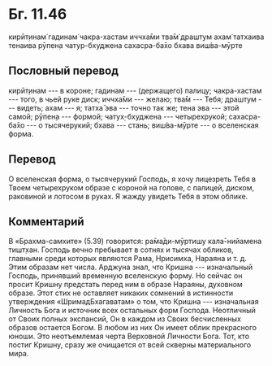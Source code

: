 # Бг. 11.46
кирӣт̣инам̇ гадинам̇ чакра-хастам
иччха̄ми тва̄м̇ драшт̣ум ахам̇ татхаива
тенаива рӯпен̣а чатур-бхуджена
сахасра-ба̄хо бхава виш́ва-мӯрте
## Пословный перевод

кирӣт̣инам --- в короне; гадинам --- (держащего) палицу; чакра-хастам ---
того, в чьей руке диск; иччха̄ми --- желаю; тва̄м --- Тебя; драшт̣ум ---
видеть; ахам --- я; татха̄ эва --- точно так же; тена эва --- этой самой;
рӯпен̣а --- формой; чатух̣-бхуджена --- четырехрукой; сахасра-ба̄хо --- о
тысячерукий; бхава --- стань; виш́ва-мӯрте --- о вселенская форма.

## Перевод

О вселенская форма, о тысячерукий Господь, я хочу лицезреть Тебя в Твоем
четырехруком образе с короной на голове, с палицей, диском, раковиной и
лотосом в руках. Я жажду увидеть Тебя в этом облике.

## Комментарий

В «Брахма-самхите» (5.39) говорится: ра̄ма̄ди-мӯртишу кала̄-нийамена
тишт̣хан. Господь вечно пребывает в сотнях и тысячах обликов, главными
среди которых являются Рама, Нрисимха, Нараяна и т. д. Этим образам нет
числа. Арджуна знал, что Кришна --- изначальный Господь, принявший
временную вселенскую форму. Но сейчас он просит Кришну предстать перед
ним в образе Нараяны, духовном образе. Этот стих не оставляет никаких
сомнений в истинности утверждения «ШримадБхагаватам» о том, что Кришна
--- изначальная Личность Бога и источник всех остальных форм Господа.
Неотличный от Своих полных экспансий, Он в каждом из Своих бесчисленных
образов остается Богом. В любом из них Он имеет облик прекрасного юноши.
Это неотъемлемая черта Верховной Личности Бога. Тот, кто постиг Кришну,
сразу же очищается от всей скверны материального мира.
